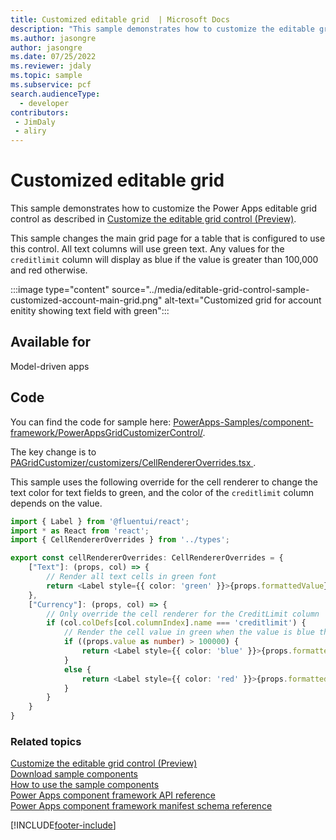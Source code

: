 ```yaml
---
title: Customized editable grid  | Microsoft Docs
description: "This sample demonstrates how to customize the editable grid control"
ms.author: jasongre
author: jasongre
ms.date: 07/25/2022
ms.reviewer: jdaly
ms.topic: sample
ms.subservice: pcf
search.audienceType: 
  - developer
contributors:
 - JimDaly
 - aliry
---
```


# Customized editable grid

This sample demonstrates how to customize the Power Apps editable grid control as described in [Customize the editable grid control (Preview)](../customize-editable-grid-control.md).

This sample changes the main grid page for a table that is configured to use this control. All text columns will use green text. Any values for the `creditlimit` column will display as blue if the value is greater than 100,000 and red otherwise.

:::image type="content" source="../media/editable-grid-control-sample-customized-account-main-grid.png" alt-text="Customized grid for account enitity showing text field with green":::

## Available for

Model-driven apps

## Code

You can find the code for sample here: [PowerApps-Samples/component-framework/PowerAppsGridCustomizerControl/](https://github.com/microsoft/PowerApps-Samples/tree/master/component-framework/PowerAppsGridCustomizerControl).

The key change is to [PAGridCustomizer/customizers/CellRendererOverrides.tsx ](https://github.com/microsoft/PowerApps-Samples/blob/master/component-framework/PowerAppsGridCustomizerControl/PAGridCustomizer/customizers/CellRendererOverrides.tsx).

This sample uses the following override for the cell renderer to change the text color for text fields to green, and the color of the `creditlimit` column depends on the value.


```typescript
import { Label } from '@fluentui/react';
import * as React from 'react';
import { CellRendererOverrides } from '../types';

export const cellRendererOverrides: CellRendererOverrides = {
    ["Text"]: (props, col) => {
        // Render all text cells in green font
        return <Label style={{ color: 'green' }}>{props.formattedValue}</Label>
    },
    ["Currency"]: (props, col) => {
        // Only override the cell renderer for the CreditLimit column
        if (col.colDefs[col.columnIndex].name === 'creditlimit') {
            // Render the cell value in green when the value is blue than $100,000 and red otherwise
            if ((props.value as number) > 100000) {
                return <Label style={{ color: 'blue' }}>{props.formattedValue}</Label>
            }
            else {
                return <Label style={{ color: 'red' }}>{props.formattedValue}</Label>
            }
        }
    }
}
```

### Related topics

[Customize the editable grid control (Preview)](../customize-editable-grid-control.md)<br/>
[Download sample components](https://github.com/microsoft/PowerApps-Samples/tree/master/component-framework)<br/>
[How to use the sample components](../use-sample-components.md)<br/>
[Power Apps component framework API reference](../reference/index.md)<br/>
[Power Apps component framework manifest schema reference](../manifest-schema-reference/index.md)


[!INCLUDE[footer-include](../../../includes/footer-banner.md)]

